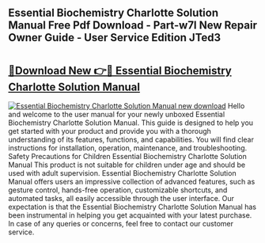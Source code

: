 ## Essential Biochemistry Charlotte Solution Manual Free Pdf Download - Part-w7I New Repair Owner Guide - User Service Edition JTed3

# <h2><a href="http://bc78330.oget.top/?id=Essential+Biochemistry+Charlotte+Solution+Manual">🔗Download New 👉🔴 Essential Biochemistry Charlotte Solution Manual</a></h2>

[![Essential Biochemistry Charlotte Solution Manual new download](https://i.imgur.com/5g1atiW.png)](http://bc78330.oget.top/?id=Essential+Biochemistry+Charlotte+Solution+Manual)
Hello and welcome to the user manual for your newly unboxed Essential Biochemistry Charlotte Solution Manual. This guide is designed to help you get started with your product and provide you with a thorough understanding of its features, functions, and capabilities. You will find clear instructions for installation, operation, maintenance, and troubleshooting. Safety Precautions for Children Essential Biochemistry Charlotte Solution Manual This product is not suitable for children under age and should be used with adult supervision. Essential Biochemistry Charlotte Solution Manual offers users an impressive collection of advanced features, such as gesture control, hands-free operation, customizable shortcuts, and automated tasks, all easily accessible through the user interface. Our expectation is that the Essential Biochemistry Charlotte Solution Manual has been instrumental in helping you get acquainted with your latest purchase. In case of any queries or concerns, feel free to contact our customer service.
